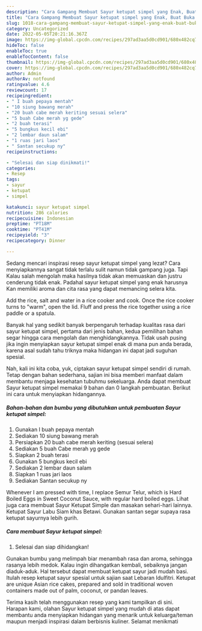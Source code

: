 ```yaml
---
description: "Cara Gampang Membuat Sayur ketupat simpel yang Enak, Buat Buka Puasa}"
title: "Cara Gampang Membuat Sayur ketupat simpel yang Enak, Buat Buka Puasa}"
slug: 1018-cara-gampang-membuat-sayur-ketupat-simpel-yang-enak-buat-buka-puasa
category: Uncategorized
date: 2022-05-05T20:21:16.367Z
image: https://img-global.cpcdn.com/recipes/297ad3aa5d0cd901/680x482cq70/sayur-ketupat-simpel-foto-resep-utama.jpg
hideToc: false
enableToc: true
enableTocContent: false
thumbnail: https://img-global.cpcdn.com/recipes/297ad3aa5d0cd901/680x482cq70/sayur-ketupat-simpel-foto-resep-utama.jpg
cover: https://img-global.cpcdn.com/recipes/297ad3aa5d0cd901/680x482cq70/sayur-ketupat-simpel-foto-resep-utama.jpg
author: Admin
authorAv: notfound
ratingvalue: 4.6
reviewcount: 17
recipeingredient:
- " I buah pepaya mentah"
- "10 siung bawang merah"
- "20 buah cabe merah keriting sesuai selera"
- "5 buah Cabe merah yg gede"
- "2 buah terasi"
- "5 bungkus kecil ebi"
- "2 lembar daun salam"
- "1 ruas jari laos"
- " Santan secukup ny"
recipeinstructions:

- "Selesai dan siap dinikmati!"
categories:
- Resep
tags:
- sayur
- ketupat
- simpel

katakunci: sayur ketupat simpel 
nutrition: 286 calories
recipecuisine: Indonesian
preptime: "PT18M"
cooktime: "PT41M"
recipeyield: "3"
recipecategory: Dinner

---
```



Sedang mencari inspirasi resep sayur ketupat simpel yang lezat? Cara menyiapkannya sangat tidak terlalu sulit namun tidak gampang juga. Tapi Kalau salah mengolah maka hasilnya tidak akan memuaskan dan justru cenderung tidak enak. Padahal sayur ketupat simpel yang enak harusnya Kan memiliki aroma dan cita rasa yang dapat memancing selera kita.


Add the rice, salt and water in a rice cooker and cook. Once the rice cooker turns to &#34;warm&#34;, open the lid. Fluff and press the rice together using a rice paddle or a spatula.

Banyak hal yang sedikit banyak berpengaruh terhadap kualitas rasa dari sayur ketupat simpel, pertama dari jenis bahan, kedua pemilihan bahan segar hingga cara mengolah dan menghidangkannya. Tidak usah pusing jika ingin menyiapkan sayur ketupat simpel enak di mana pun anda berada, karena asal sudah tahu triknya maka hidangan ini dapat jadi suguhan spesial.


Nah, kali ini kita coba, yuk, ciptakan sayur ketupat simpel sendiri di rumah. Tetap dengan bahan sederhana, sajian ini bisa memberi manfaat dalam membantu menjaga kesehatan tubuhmu sekeluarga. Anda dapat membuat Sayur ketupat simpel memakai 9 bahan dan 0 langkah pembuatan. Berikut ini cara untuk menyiapkan hidangannya.

<!--inarticleads1-->

##### Bahan-bahan dan bumbu yang dibutuhkan untuk pembuatan Sayur ketupat simpel:

1. Gunakan  I buah pepaya mentah
1. Sediakan 10 siung bawang merah
1. Persiapkan 20 buah cabe merah keriting (sesuai selera)
1. Sediakan 5 buah Cabe merah yg gede
1. Siapkan 2 buah terasi
1. Gunakan 5 bungkus kecil ebi
1. Sediakan 2 lembar daun salam
1. Siapkan 1 ruas jari laos
1. Sediakan  Santan secukup ny


Whenever I am pressed with time, I replace Semur Telur, which is Hard Boiled Eggs in Sweet Coconut Sauce, with regular hard boiled eggs. Lihat juga cara membuat Sayur Ketupat Simple dan masakan sehari-hari lainnya. Ketupat Sayur Labu Siam khas Betawi. Gunakan santan segar supaya rasa ketupat sayurnya lebih gurih. 

<!--inarticleads2-->

##### Cara membuat Sayur ketupat simpel:


1. Selesai dan siap dihidangkan!

Gunakan bumbu yang melimpah biar menambah rasa dan aroma, sehingga rasanya lebih medok. Kalau ingin dihangatkan kembali, sebaiknya jangan diaduk-aduk. Hal tersebut dapat membuat ketupat sayur jadi mudah basi. Itulah resep ketupat sayur spesial untuk sajian saat Lebaran Idulfitri. Ketupat are unique Asian rice cakes, prepared and sold in traditional woven containers made out of palm, coconut, or pandan leaves. 

Terima kasih telah menggunakan resep yang kami tampilkan di sini. Harapan kami, olahan Sayur ketupat simpel yang mudah di atas dapat membantu anda menyiapkan hidangan yang menarik untuk keluarga/teman maupun menjadi inspirasi dalam berbisnis kuliner. Selamat menikmati
